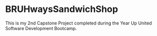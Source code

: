 # BRUHwaysSandwichShop
This is my 2nd Capstone Project completed during the Year Up United Software Development Bootcamp.
